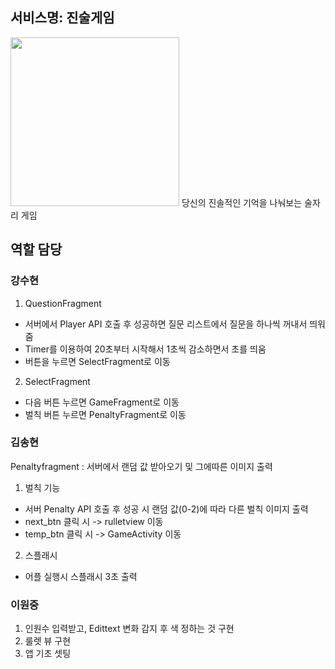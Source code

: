 ﻿## 서비스명: 진술게임
 <img src="https://user-images.githubusercontent.com/57510192/119243326-9726dc80-bba0-11eb-852c-2fdea61b4d3c.gif" width="270">
당신의 진솔적인 기억을 나눠보는 술자리 게임


## 역할 담당
### 강수현
1. QuestionFragment
  - 서버에서 Player API 호출 후 성공하면 질문 리스트에서 질문을
     하나씩 꺼내서 띄워줌
  - Timer를 이용하여 20초부터 시작해서 1초씩 감소하면서 초를 띄움
  - 버튼을 누르면 SelectFragment로 이동
2. SelectFragment
  - 다음 버튼 누르면 GameFragment로 이동
  - 벌칙 버튼 누르면 PenaltyFragment로 이동


### 김송현

Penaltyfragment : 서버에서 랜덤 값 받아오기 및 그에따른 이미지 출력
1. 벌칙 기능
- 서버 Penalty API 호출 후 성공 시 랜덤 값(0-2)에 따라 다른 벌칙 이미지 출력
- next_btn 클릭 시 -> rulletview 이동
- temp_btn 클릭 시 -> GameActivity 이동

2. 스플래시
- 어플 실행시 스플래시 3초 출력


### 이원중
1. 인원수 입력받고, Edittext 변화 감지 후 색 정하는 것 구현
2. 룰렛 뷰 구현
3. 앱 기초 셋팅

